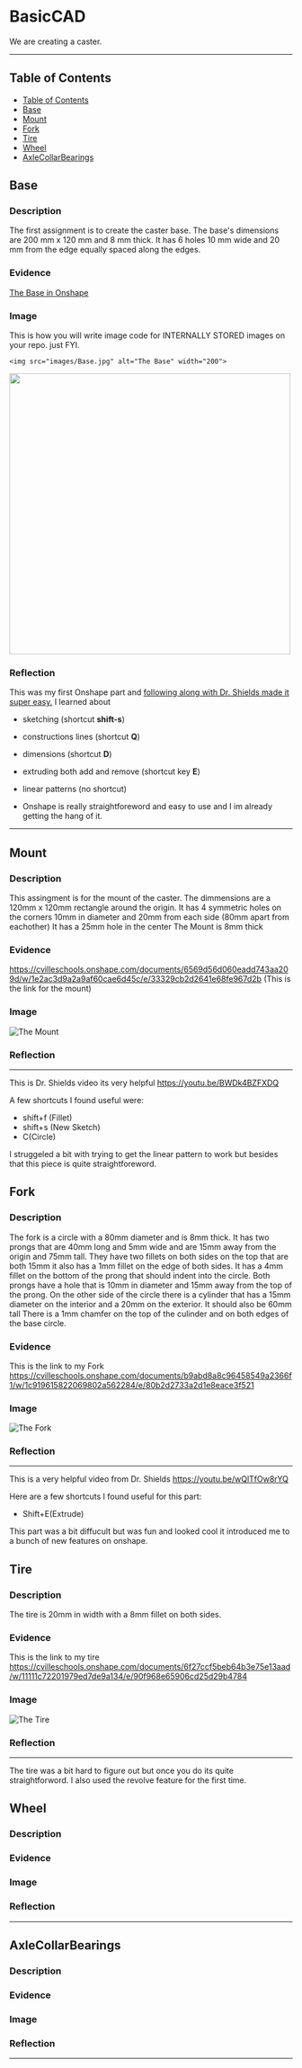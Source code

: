 # BasicCAD

We are creating a caster.

---
## Table of Contents
* [Table of Contents](#Table-of-Contents)
* [Base](#Base)
* [Mount](#Mount)
* [Fork](#Fork)
* [Tire](#Tire)
* [Wheel](#Wheel)
* [AxleCollarBearings](#AxleCollarBearings)

## Base

### Description

The first assignment is to create the caster base.  The base's dimensions are 200 mm x 120 mm and 8 mm thick.  It has 6 holes 10 mm wide and 20 mm from the edge equally spaced along the edges.

### Evidence
[The Base in Onshape](https://cvilleschools.onshape.com/documents/0d70f655203ca304cb3c5b7d/w/f55603f962f6fc74f5548a68/e/41d730c570a8d75fce9f51b6)

### Image
This is how you will write image code for INTERNALLY STORED images on your repo.   just FYI.
~~~
<img src="images/Base.jpg" alt="The Base" width="200">
~~~
<img src="https://github.com/OneCHSEngr/BasicCAD/blob/master/images/Base.jpg" width="500">

### Reflection

This was my first Onshape part and [following along with Dr. Shields made it super easy.](https://www.youtube.com/watch?v=93BFUD-HAG8&feature=emb_title&scrlybrkr=5670f0b4)  I learned about 
* sketching (shortcut **shift-s**)
* constructions lines (shortcut **Q**)
* dimensions (shortcut **D**)
* extruding both add and remove (shortcut key **E**)
* linear patterns (no shortcut)

* Onshape is really straightforeword and easy to use and I im already getting the hang of it.
---


## Mount

### Description

This assingment is for the mount of the caster. The dimmensions are a 120mm x 120mm rectangle around the origin.
It has 4 symmetric holes on the corners 10mm in diameter and 20mm from each side (80mm apart from eachother)
It has a 25mm hole in the center 
The Mount is 8mm thick

### Evidence

https://cvilleschools.onshape.com/documents/6569d56d060eadd743aa209d/w/1e2ac3d9a2a9af60cae6d45c/e/33329cb2d2641e68fe967d2b (This is the link for the mount)

### Image

![The Mount](Images/Mount.png)

### Reflection
---
This is Dr. Shields video its very helpful https://youtu.be/BWDk4BZFXDQ

A few shortcuts I found useful were:
* shift+f (Fillet)
* shift+s (New Sketch)
* C(Circle)

I struggeled a bit with trying to get the linear pattern to work but besides that this piece is quite straightforeword.
## Fork

### Description
The fork is a circle with a 80mm diameter and is 8mm thick.
It has two prongs that are 40mm long and 5mm wide and are 15mm away from the origin and 75mm tall.
They have two fillets on both sides on the top that are both 15mm it also has a 1mm fillet on the edge of both sides.
It has a 4mm fillet on the bottom of the prong that should indent into the circle.
Both prongs have a hole that is 10mm in diameter and 15mm away from the top of the prong.
On the other side of the circle there is a cylinder that has a 15mm diameter on the interior and a 20mm on the exterior. It should also be 60mm tall
There is a 1mm chamfer on the top of the culinder and on both edges of the base circle.

### Evidence

This is the link to my Fork
https://cvilleschools.onshape.com/documents/b9abd8a8c96458549a2366f1/w/1c919615822069802a562284/e/80b2d2733a2d1e8eace3f521


### Image

![The Fork](Images/Fork.png)

### Reflection
---
This is a very helpful video from Dr. Shields https://youtu.be/wQlTfOw8rYQ

Here are a few shortcuts I found useful for this part:
* Shift+E(Extrude)

This part was a bit diffucult but was fun and looked cool it introduced me to a bunch of new features on onshape.

## Tire

### Description

The tire is 20mm in width with a 8mm fillet on both sides.

### Evidence

This is the link to my tire
https://cvilleschools.onshape.com/documents/6f27ccf5beb64b3e75e13aad/w/11111c72201979ed7de9a134/e/90f968e65906cd25d29b4784

### Image

![The Tire](Images/Wheel.png)

### Reflection
---
The tire was a bit hard to figure out but once you do its quite straightforword. I also used the revolve feature for the first time.

## Wheel

### Description

### Evidence

### Image

### Reflection

---


## AxleCollarBearings

### Description

### Evidence

### Image

### Reflection

---
